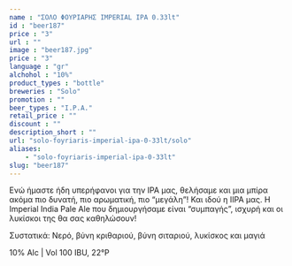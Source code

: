 ```yaml
---
name : "ΣΟΛΟ ΦΟΥΡΙΑΡΗΣ IMPERIAL IPA 0.33lt"
id : "beer187"
price : "3"
url : ""
image : "beer187.jpg"
price : "3"
language : "gr"
alchohol : "10%"
product_types : "bottle"
breweries : "Solo"
promotion : ""
beer_types : "I.P.A."
retail_price : ""
discount : ""
description_short : ""
url: "solo-foyriaris-imperial-ipa-0-33lt/solo"
aliases: 
    - "solo-foyriaris-imperial-ipa-0-33lt"
slug: "beer187"
---
```


Ενώ ήμαστε ήδη υπερήφανοι για την IPA μας, θελήσαμε και μια μπίρα ακόμα πιο δυνατή, πιο αρωματική, πιο “μεγάλη”! Και ιδού η IIPA μας. Η Ιmperial India Pale Ale που δημιουργήσαμε είναι “συμπαγής”, ισχυρή και οι λυκίσκοι της θα σας καθηλώσουν!

Συστατικά: Νερό, βύνη κριθαριού, βύνη σιταριού, λυκίσκος και μαγιά

10% Alc | Vol 100 IBU, 22°P